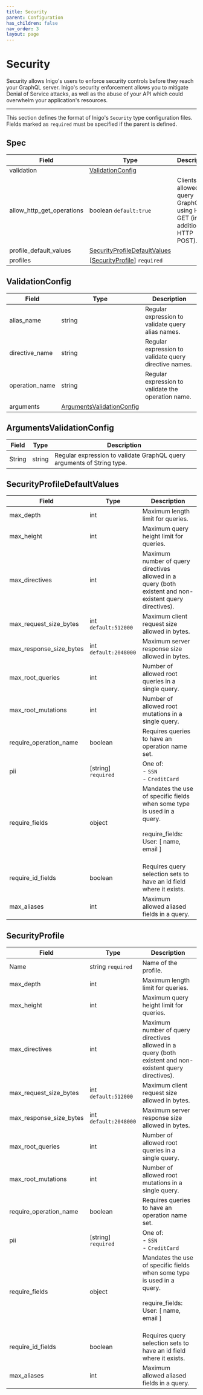 ```yaml
---
title: Security
parent: Configuration
has_children: false
nav_order: 3
layout: page
---
```


[//]: # ( Code generated by inigolabs.com/m/libs/confgen, DO NOT EDIT. )

Security
========

Security allows Inigo's users to enforce security controls before they reach your GraphQL server. Inigo's security enforcement allows you to mitigate Denial of Service attacks, as well as the abuse of your API which could overwhelm your application's resources.

---

This section defines the format of Inigo's `Security` type configuration files. Fields marked as `required` must be specified if the parent is defined.

Spec
----

| Field                     | Type                                                          | Description                                                                     |
|---------------------------|---------------------------------------------------------------|---------------------------------------------------------------------------------|
| validation                | [ValidationConfig](#validationconfig)                         |                                                                                 |
| allow_http_get_operations | boolean `default:true`                                        | Clients are allowed to query GraphQL using HTTP GET (in addition to HTTP POST). |
| profile_default_values    | [SecurityProfileDefaultValues](#securityprofiledefaultvalues) |                                                                                 |
| profiles                  | \[[SecurityProfile](#securityprofile)] `required`             |                                                                                 |

ValidationConfig
----------------

| Field          | Type                                                    | Description                                               |
|----------------|---------------------------------------------------------|-----------------------------------------------------------|
| alias_name     | string                                                  | Regular expression to validate query alias names.<br>     |
| directive_name | string                                                  | Regular expression to validate query directive names.<br> |
| operation_name | string                                                  | Regular expression to validate the operation name.<br>    |
| arguments      | [ArgumentsValidationConfig](#argumentsvalidationconfig) |                                                           |

ArgumentsValidationConfig
-------------------------

| Field  | Type   | Description                                                                |
|--------|--------|----------------------------------------------------------------------------|
| String | string | Regular expression to validate GraphQL query arguments of String type.<br> |

SecurityProfileDefaultValues
----------------------------

| Field                   | Type                  | Description                                                                                                                     |
|-------------------------|-----------------------|---------------------------------------------------------------------------------------------------------------------------------|
| max_depth               | int                   | Maximum length limit for queries.                                                                                               |
| max_height              | int                   | Maximum query height limit for queries.                                                                                         |
| max_directives          | int                   | Maximum number of query directives allowed in a query (both existent and non-existent query directives).<br>                    |
| max_request_size_bytes  | int `default:512000`  | Maximum client request size allowed in bytes.                                                                                   |
| max_response_size_bytes | int `default:2048000` | Maximum server response size allowed in bytes.                                                                                  |
| max_root_queries        | int                   | Number of allowed root queries in a single query.                                                                               |
| max_root_mutations      | int                   | Number of allowed root mutations in a single query.                                                                             |
| require_operation_name  | boolean               | Requires queries to have an operation name set.                                                                                 |
| pii                     | [string] `required`   | One of:<br>- `SSN`<br>- `CreditCard`                                                                                            |
| require_fields          | object                | Mandates the use of specific fields when some type is used in a query.<br><br>require_fields:<br> User: [ name, email ]<br><br> |
| require_id_fields       | boolean               | Requires query selection sets to have an id field where it exists.                                                              |
| max_aliases             | int                   | Maximum allowed aliased fields in a query.                                                                                      |

SecurityProfile
---------------

| Field                   | Type                  | Description                                                                                                                     |
|-------------------------|-----------------------|---------------------------------------------------------------------------------------------------------------------------------|
| Name                    | string `required`     | Name of the profile.                                                                                                            |
| max_depth               | int                   | Maximum length limit for queries.                                                                                               |
| max_height              | int                   | Maximum query height limit for queries.                                                                                         |
| max_directives          | int                   | Maximum number of query directives allowed in a query (both existent and non-existent query directives).<br>                    |
| max_request_size_bytes  | int `default:512000`  | Maximum client request size allowed in bytes.                                                                                   |
| max_response_size_bytes | int `default:2048000` | Maximum server response size allowed in bytes.                                                                                  |
| max_root_queries        | int                   | Number of allowed root queries in a single query.                                                                               |
| max_root_mutations      | int                   | Number of allowed root mutations in a single query.                                                                             |
| require_operation_name  | boolean               | Requires queries to have an operation name set.                                                                                 |
| pii                     | [string] `required`   | One of:<br>- `SSN`<br>- `CreditCard`                                                                                            |
| require_fields          | object                | Mandates the use of specific fields when some type is used in a query.<br><br>require_fields:<br> User: [ name, email ]<br><br> |
| require_id_fields       | boolean               | Requires query selection sets to have an id field where it exists.                                                              |
| max_aliases             | int                   | Maximum allowed aliased fields in a query.                                                                                      |
